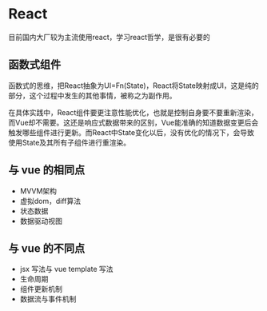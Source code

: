 # React
目前国内大厂较为主流使用react，学习react哲学，是很有必要的

## 函数式组件
函数式的思维，把React抽象为UI=Fn(State)，React将State映射成UI，这是纯的部分，这个过程中发生的其他事情，被称之为副作用。

在具体实践中，React组件要更注意性能优化，也就是控制自身要不要重新渲染，而Vue却不需要。这还是响应式数据带来的区别，Vue能准确的知道数据变更后会触发哪些组件进行更新。而React中State变化以后，没有优化的情况下，会导致使用State及其所有子组件进行重渲染。

## 与 vue 的相同点
- MVVM架构
- 虚拟dom，diff算法
- 状态数据
- 数据驱动视图

## 与 vue 的不同点
- jsx 写法与 vue template 写法
- 生命周期
- 组件更新机制
- 数据流与事件机制
